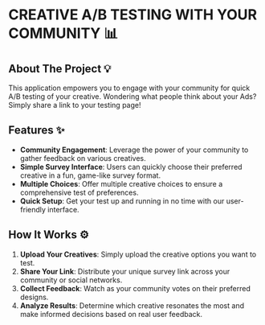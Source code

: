 # CREATIVE A/B TESTING WITH YOUR COMMUNITY :bar_chart:

## About The Project :bulb:
This application empowers you to engage with your community for quick A/B testing of your creative. Wondering what people think about your Ads? Simply share a link to your testing page!

## Features :sparkles:
- **Community Engagement**: Leverage the power of your community to gather feedback on various creatives.
- **Simple Survey Interface**: Users can quickly choose their preferred creative in a fun, game-like survey format.
- **Multiple Choices**: Offer multiple creative choices to ensure a comprehensive test of preferences.
- **Quick Setup**: Get your test up and running in no time with our user-friendly interface.

## How It Works :gear:
1. **Upload Your Creatives**: Simply upload the creative options you want to test.
2. **Share Your Link**: Distribute your unique survey link across your community or social networks.
3. **Collect Feedback**: Watch as your community votes on their preferred designs.
4. **Analyze Results**: Determine which creative resonates the most and make informed decisions based on real user feedback.
